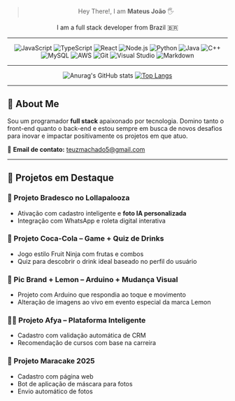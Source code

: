 <div align="center">

> Hey There!, I am **Mateus João** 🖐️



 I am a full stack developer from Brazil 🇧🇷 

---

</div>

<div align="center">
  
![JavaScript](https://img.shields.io/badge/JAVASCRIPT-F7DF1E?style=for-the-badge&logo=javascript&logoColor=black)
![TypeScript](https://img.shields.io/badge/TYPESCRIPT-007ACC?style=for-the-badge&logo=typescript&logoColor=white)
![React](https://img.shields.io/badge/REACT-20232A?style=for-the-badge&logo=react&logoColor=61DAFB)
![Node.js](https://img.shields.io/badge/NODE.JS-339933?style=for-the-badge&logo=nodedotjs&logoColor=white)
![Python](https://img.shields.io/badge/PYTHON-14354C?style=for-the-badge&logo=python&logoColor=white)
![Java](https://img.shields.io/badge/JAVA-ED8B00?style=for-the-badge&logo=openjdk&logoColor=white)
![C++](https://img.shields.io/badge/C%2B%2B-00599C?style=for-the-badge&logo=c%2B%2B&logoColor=white)
![MySQL](https://img.shields.io/badge/MYSQL-00000F?style=for-the-badge&logo=mysql&logoColor=white)
![AWS](https://img.shields.io/badge/AWS-232F3E?style=for-the-badge&logo=amazonaws&logoColor=white)
![Git](https://img.shields.io/badge/GIT-E44C30?style=for-the-badge&logo=git&logoColor=white)
![Visual Studio](https://img.shields.io/badge/VISUAL%20STUDIO-5C2D91?style=for-the-badge&logo=visualstudio&logoColor=white)
![Markdown](https://img.shields.io/badge/MARKDOWN-000000?style=for-the-badge&logo=markdown&logoColor=white)

</div>

---

<div align="center">
  
![Anurag's GitHub stats](https://github-readme-stats.vercel.app/api?username=silvatet&show_icons=true&theme=shadow_blue)
[![Top Langs](https://github-readme-stats.vercel.app/api/top-langs/?username=silvatet&layout=compact)](https://github.com/anuraghazra/github-readme-stats)

</div>

---



## 🧩 About Me

Sou um programador **full stack** apaixonado por tecnologia. Domino tanto o front-end quanto o back-end e estou sempre em busca de novos desafios para inovar e impactar positivamente os projetos em que atuo.

📧 **Email de contato:** teuzmachado5@gmail.com

---

## 🚀 Projetos em Destaque

### 🔴 Projeto Bradesco no Lollapalooza
- Ativação com cadastro inteligente e **foto IA personalizada**
- Integração com WhatsApp e roleta digital interativa

### 🥤 Projeto Coca-Cola – Game + Quiz de Drinks
- Jogo estilo Fruit Ninja com frutas e combos
- Quiz para descobrir o drink ideal baseado no perfil do usuário

### 🍋 Pic Brand + Lemon – Arduino + Mudança Visual
- Projeto com Arduino que respondia ao toque e movimento
- Alteração de imagens ao vivo em evento especial da marca Lemon

### 👨‍⚕️ Projeto Afya – Plataforma Inteligente
- Cadastro com validação automática de CRM
- Recomendação de cursos com base na carreira

### 🍰 Projeto Maracake 2025
- Cadastro com página web
- Bot de aplicação de máscara para fotos
- Envio automático de fotos
